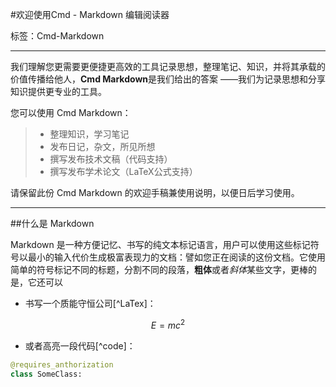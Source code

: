 #欢迎使用Cmd - Markdown 编辑阅读器

标签：Cmd-Markdown

-----

我们理解您更需要更便捷更高效的工具记录思想，整理笔记、知识，并将其承载的价值传播给他人，**Cmd Markdown**是我们给出的答案 ——我们为记录思想和分享知识提供更专业的工具。

您可以使用 Cmd Markdown：

> * 整理知识，学习笔记<br>
> * 发布日记，杂文，所见所想<br>
> * 撰写发布技术文稿（代码支持）<br>
> * 撰写发布学术论文（LaTeX公式支持）


请保留此份 Cmd Markdown 的欢迎手稿兼使用说明，以便日后学习使用。

-----

##什么是 Markdown

Markdown 是一种方便记忆、书写的纯文本标记语言，用户可以使用这些标记符号以最小的输入代价生成极富表现力的文档：譬如您正在阅读的这份文档。它使用简单的符号标记不同的标题，分割不同的段落，**粗体**或者*斜体*某些文字，更棒的是，它还可以

* 书写一个质能守恒公司[^LaTex]：

$$E=mc^2$$

* 或者高亮一段代码[^code]：

```python
@requires_anthorization
class SomeClass:


